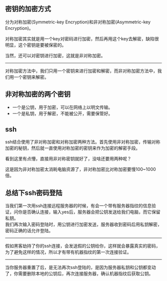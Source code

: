 ## 密钥的加密方式

分为对称加密(Symmetric-key Encryption)和非对称加密(Asymmetric-key Encryption)。

对称加密其实就是用一个key对密码进行加密，然后再用这个key去解密，缺陷很明显，这个密钥是要被保密的。

当然，还可以对密钥进行加密，这就是非对称加密。

***

对称加密方法中，我们只用一个密钥来进行加密和解密，而非对称加密方法中，我们用一个密钥来解密。

## 非对称加密的两个密钥
* 一个是公钥，用于加密，可以在网络上以明文传输。
* 一个是私钥，用于解密，不能被公开，需要保管好。

## ssh
ssh结合使用了非对称加密和对称加密两种方法。首先使用非对称加密，传输对称加密的秘钥，然后就一直使用对称加密的密钥来作为加密的解密手段。  

看到这里有点懵，直接用非对称密钥就好了，没啥还要用两种呢？  

这是因为非对称加密太消耗电脑资源了，非对称加密比对称加密要慢100~1000倍。
 
 ## 总结下ssh密码登陆
 当我们第一次用ssh连接远程服务器的时候，有会一个带有服务器指纹的信息验证，问你是否确认连接，输入yes后，服务器会把公钥发送给我们电脑，而它保留私钥。  
 我们再次输入密码登陆时，用公钥进行加密发送，服务器收到密码后用私钥解密，密码正确的话允许登陆。
 ***
 假如黑客劫持了你的ssh连接，会发送假的公钥给你，这样就会暴露真实的密码，为了避免这样的情况，所以才有带有机器指纹的第一次连接验证。
 ***
 当你服务器重置了后，是无法再次ssh登陆的，是因为服务器私钥和公钥都变动了，你需要删除本地的公钥后，再次连接服务器，确认机器指纹后获取公钥。

 

